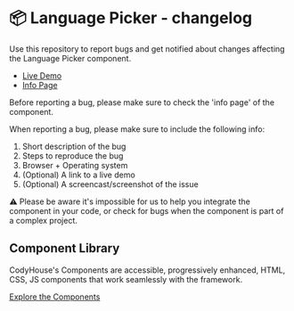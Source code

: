 # 📦 Language Picker - changelog

Use this repository to report bugs and get notified about changes affecting the Language Picker component.

- [Live Demo](https://codyhouse.co/ds/components/app/language-picker)
- [Info Page](https://codyhouse.co/ds/components/info/language-picker)

Before reporting a bug, please make sure to check the 'info page' of the component. 

When reporting a bug, please make sure to include the following info:

1. Short description of the bug
2. Steps to reproduce the bug
3. Browser + Operating system
4. (Optional) A link to a live demo
5. (Optional) A screencast/screenshot of the issue

⚠️ Please be aware it's impossible for us to help you integrate the component in your code, or check for bugs when the component is part of a complex project.

## Component Library

CodyHouse's Components are accessible, progressively enhanced, HTML, CSS, JS components that work seamlessly with the framework.

[Explore the Components](https://codyhouse.co/ds/components)

